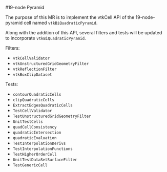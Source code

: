 #19-node Pyramid

The purpose of this MR is to implement the vtkCell API of the 19-node-pyramid cell named `vtkBiQuadraticPyramid`.

Along with the addition of this API, several filters and tests will be updated to incorporate `vtkBiQuadraticPyramid`.

Filters:
* `vtkCellValidator`
* `vtkUnstructuredGridGeometryFilter`
* `vtkReflectionFilter`
* `vtkBoxClipDataset`

Tests:
* `contourQuadraticCells`
* `clipQuadraticCells`
* `ExtractEdgesQuadraticCells`
* `TestCellValidator`
* `TestUnstructuredGridGeometryFilter`
* `UnitTestCells`
* `quadCellConsistency`
* `quadraticIntersection`
* `quadraticEvaluation`
* `TestInterpolationDerivs`
* `TestInterpolationFunctions`
* `TestHigherOrderCell`
* `UnitTestDataSetSurfaceFilter`
* `TestGenericCell`
